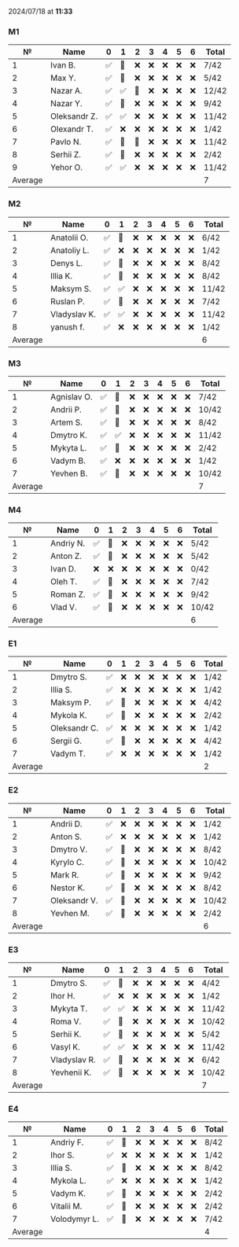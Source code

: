2024/07/18 at **11:33**
### M1
|№|Name|0|1|2|3|4|5|6|Total|
|-----|-----|-----|-----|-----|-----|-----|-----|-----|-----|
|1|Ivan B.|✅|🔄|❌|❌|❌|❌|❌|7/42|
|2|Max Y.|✅|🔄|❌|❌|❌|❌|❌|5/42|
|3|Nazar A.|✅|✅|🔄|❌|❌|❌|❌|12/42|
|4|Nazar Y.|✅|🔄|❌|❌|❌|❌|❌|9/42|
|5|Oleksandr Z.|✅|✅|❌|❌|❌|❌|❌|11/42|
|6|Olexandr T.|✅|❌|❌|❌|❌|❌|❌|1/42|
|7|Pavlo N.|✅|🔄|🔄|❌|❌|❌|❌|11/42|
|8|Serhii Z.|✅|🔄|❌|❌|❌|❌|❌|2/42|
|9|Yehor O.|✅|✅|❌|❌|❌|❌|❌|11/42|
|Average|||||||||7|
### M2
|№|Name|0|1|2|3|4|5|6|Total|
|-----|-----|-----|-----|-----|-----|-----|-----|-----|-----|
|1|Anatolii O.|✅|🔄|❌|❌|❌|❌|❌|6/42|
|2|Anatoliy L.|✅|❌|❌|❌|❌|❌|❌|1/42|
|3|Denys L.|✅|🔄|❌|❌|❌|❌|❌|8/42|
|4|Illia K.|✅|🔄|❌|❌|❌|❌|❌|8/42|
|5|Maksym S.|✅|✅|❌|❌|❌|❌|❌|11/42|
|6|Ruslan P.|✅|🔄|❌|❌|❌|❌|❌|7/42|
|7|Vladyslav K.|✅|✅|❌|❌|❌|❌|❌|11/42|
|8|yanush f.|✅|❌|❌|❌|❌|❌|❌|1/42|
|Average|||||||||6|
### M3
|№|Name|0|1|2|3|4|5|6|Total|
|-----|-----|-----|-----|-----|-----|-----|-----|-----|-----|
|1|Agnislav O.|✅|🔄|❌|❌|❌|❌|❌|7/42|
|2|Andrii P.|✅|🔄|❌|❌|❌|❌|❌|10/42|
|3|Artem S.|✅|🔄|❌|❌|❌|❌|❌|8/42|
|4|Dmytro K.|✅|✅|❌|❌|❌|❌|❌|11/42|
|5|Mykyta L.|✅|🔄|❌|❌|❌|❌|❌|2/42|
|6|Vadym B.|✅|❌|❌|❌|❌|❌|❌|1/42|
|7|Yevhen B.|✅|🔄|❌|❌|❌|❌|❌|10/42|
|Average|||||||||7|
### M4
|№|Name|0|1|2|3|4|5|6|Total|
|-----|-----|-----|-----|-----|-----|-----|-----|-----|-----|
|1|Andriy N.|✅|🔄|❌|❌|❌|❌|❌|5/42|
|2|Anton Z.|✅|🔄|❌|❌|❌|❌|❌|5/42|
|3|Ivan D.|❌|❌|❌|❌|❌|❌|❌|0/42|
|4|Oleh T.|✅|🔄|❌|❌|❌|❌|❌|7/42|
|5|Roman Z.|✅|🔄|❌|❌|❌|❌|❌|9/42|
|6|Vlad V.|✅|🔄|❌|❌|❌|❌|❌|10/42|
|Average|||||||||6|
### E1
|№|Name|0|1|2|3|4|5|6|Total|
|-----|-----|-----|-----|-----|-----|-----|-----|-----|-----|
|1|Dmytro S.|✅|❌|❌|❌|❌|❌|❌|1/42|
|2|Illia S.|✅|❌|❌|❌|❌|❌|❌|1/42|
|3|Maksym P.|✅|🔄|❌|❌|❌|❌|❌|4/42|
|4|Mykola K.|✅|🔄|❌|❌|❌|❌|❌|2/42|
|5|Oleksandr C.|✅|❌|❌|❌|❌|❌|❌|1/42|
|6|Sergii G.|✅|🔄|❌|❌|❌|❌|❌|4/42|
|7|Vadym T.|✅|❌|❌|❌|❌|❌|❌|1/42|
|Average|||||||||2|
### E2
|№|Name|0|1|2|3|4|5|6|Total|
|-----|-----|-----|-----|-----|-----|-----|-----|-----|-----|
|1|Andrii D.|✅|❌|❌|❌|❌|❌|❌|1/42|
|2|Anton S.|✅|❌|❌|❌|❌|❌|❌|1/42|
|3|Dmytro V.|✅|🔄|❌|❌|❌|❌|❌|8/42|
|4|Kyrylo C.|✅|🔄|❌|❌|❌|❌|❌|10/42|
|5|Mark R.|✅|🔄|❌|❌|❌|❌|❌|9/42|
|6|Nestor K.|✅|🔄|❌|❌|❌|❌|❌|8/42|
|7|Oleksandr V.|✅|🔄|❌|❌|❌|❌|❌|10/42|
|8|Yevhen M.|✅|🔄|❌|❌|❌|❌|❌|2/42|
|Average|||||||||6|
### E3
|№|Name|0|1|2|3|4|5|6|Total|
|-----|-----|-----|-----|-----|-----|-----|-----|-----|-----|
|1|Dmytro S.|✅|🔄|❌|❌|❌|❌|❌|4/42|
|2|Ihor H.|✅|❌|❌|❌|❌|❌|❌|1/42|
|3|Mykyta T.|✅|✅|❌|❌|❌|❌|❌|11/42|
|4|Roma V.|✅|🔄|❌|❌|❌|❌|❌|10/42|
|5|Serhii K.|✅|🔄|❌|❌|❌|❌|❌|5/42|
|6|Vasyl K.|✅|✅|❌|❌|❌|❌|❌|11/42|
|7|Vladyslav R.|✅|🔄|❌|❌|❌|❌|❌|6/42|
|8|Yevhenii K.|✅|🔄|❌|❌|❌|❌|❌|10/42|
|Average|||||||||7|
### E4
|№|Name|0|1|2|3|4|5|6|Total|
|-----|-----|-----|-----|-----|-----|-----|-----|-----|-----|
|1|Andriy F.|✅|🔄|❌|❌|❌|❌|❌|8/42|
|2|Ihor S.|✅|❌|❌|❌|❌|❌|❌|1/42|
|3|Illia S.|✅|🔄|❌|❌|❌|❌|❌|8/42|
|4|Mykola L.|✅|❌|❌|❌|❌|❌|❌|1/42|
|5|Vadym K.|✅|🔄|❌|❌|❌|❌|❌|2/42|
|6|Vitalii M.|✅|🔄|❌|❌|❌|❌|❌|2/42|
|7|Volodymyr L.|✅|🔄|❌|❌|❌|❌|❌|7/42|
|Average|||||||||4|

